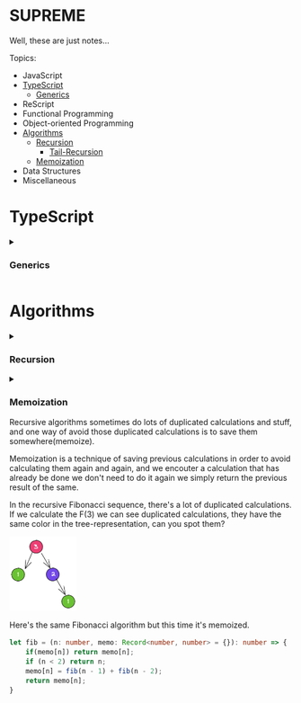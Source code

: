 # SUPREME
Well, these are just notes...


Topics:
- JavaScript
- [TypeScript](#typescript)
    - [Generics](#generics)
- ReScript
- Functional Programming
- Object-oriented Programming
- [Algorithms](#algorithms)
    - [Recursion](#recursion)
        - [Tail-Recursion](#tail-recursion)
    - [Memoization](#memoization)
- Data Structures
- Miscellaneous


# TypeScript

<details>
<summary id="generics">
<h3>Generics</h3>
</summary>

Generics allow us to reuse code that can work with a variety of types

Example: 

Say we have a function that returns the length of a given array:

```typescript
let getLength = (arr: Array<string>) => arr.length;
```

This function can only operate on arrays and only array of strings.
What if we could reuse the same function to get the length of a custom data-structure or a string for say. In this case we would need to write another function for each different data-structure, and that's huh lame.

With generics, we can make the `getLength` function also work with strings or any data-structure as long as they have a `length` property.

```typescript
let getLength = <T extends {length: number}>(data: T) => data.length;

getLength("Hello, world!!"); // TS will infer the type;
getLength<Array<string>>(["Hello", "world!!"]); // 
```

`T` here is a type parameter, just like function parameter but for types, and you can have as many as you want. Whichever is the type of the parameter we pass to the function `getLength`, `T` will hold that information.

Let's push things a bit further, let's create a `reduce` function and make it generic:

```typescript
let reduce = (array: any, callback: any, initialValue: any) => array.reduce(callback, initialValue);
```
Well, the function is already generic and I'm using `any` to make it so, but if we use like this, we lose all typing information and validation. So, lemme fix it.

```typescript
let reduce = <T, I>(
    array: T[], 
    callback: (acc: I, value: T) => I, 
    initialValue: I
) => array.reduce(callback, initialValue);

let sum = reduce([2, 3, 4], (acc, value) => acc + value, 0);
sum // result here has type of number

let hello = reduce(['h', 'e', 'l', 'l', 'o'], (acc, value) => acc + value, '');
hello // hello here has type of string
```

Here I have two type variables `T`and `I` and I could name them whatever I want, they'll hold the type information of my function parameter and could explicitly tell what they are or just let the compiler infer them.


We can also make generic `interfaces` and `classes`, here's how:

```typescript
interface GIdentity {
    <Value>(value: Value): Value
}

let identity = <Input>(a: Input): Input => a;
let identity2: GIdentity = identity;

identity2<string>("3");
```

```typescript
interface GIdentity<Value> {
    (value: Value): Value
}

let identity = <Input>(a: Input): Input => a;
let identity2: GIdentity<number> = identity;

identity2(3);
```

```typescript
class DataBase<T> {
    value: T;
    constructor(value: T) {
        this.value = value
    }
    get(): T {
        return this.value;
    }
}

const db = new DataBase("2");
console.log(db.get());
```

</details>


# Algorithms

<details>
<summary id="recursion">
<h3>Recursion</h3>
</summary>

Recursion is when a function calls itself(as a subroutine) until it can't, uhnnn..
A function to be considered recursive, it needs to follow two properties:

- It has to have a `base case` which will make it stop running infinitely
- It has to have a `recursive case` which will make it call itself until it reaches the `base case`


When we invoke functions, they get added to the Stack and once they're done running, they get removed from it. So if a recursive function doesn't have both properties, it'll be added to the Stack infinitely causing the Stack to overflow.

Here's the most famous recursive example: The Fibonacci sequece
In the Fibonacci sequence each number is the sum of the two preceding ones. Say we want to calculate the Fibonacci of 3:

```
F(3) = F(1) + F(2)
F(1) = 1
F(2) = F(1) + F(0)
F(1) = 1
F(0) = 0
```

However, after reaching thee bottom, we add together every resulting number from the F function, for F(3) it is: 0 + 1 + 2 = 2, so F(3) = 2

Representing this as a tree it would look like this:
<img src="./assets/fibonacci-tree.png" width="120" />

Identifying the properties from a recursive function:
If we look closer, the bottom case will always be 0 or 1, so:

- `base case` identifies as: F(0) = 0 or F(1) = 1
- `recursive case` would then be n > 1: F(n) = F(n - 1) + F(n - 2)

```ts
let fib = (n: number): number => n < 2 ? n : fib(n - 1) + fib(n - 2);
```

Let's make one more recursive function, this time let's reverse an array of strings:

```ts
let str  = ['o', 't', 's', 'u', 'a', 'F'];
let reverse = ([head, ...tail]: string[]): string[] => {
    if(!tail.length) return [head];
    return [...reverse(tail), head];
}
```

Let's analyze the above algorithm and identify the properties of a recursive function:

The way this algorithm works it that:
- It destructures the input array and takes the first element and adds it into a stack.
- Then it calls itself with all the array elements but the first one.

So, our `base case` happens when we call the function with an empty array and the `recursive case` happens when do call the function with an array of elements.

## Tail-Recursion

Tail call is a call performed as the final action of a procedure [source](https://en.wikipedia.org/wiki/Tail_call).
If you take a look at the Fibonacci algorithm, you can see that the `recursive case` happens at the end of the function body:

```ts
let fib = (n: number): number => {
    if (n < 2) return n;
    let result = fib(n - 1) + fib(n - 2);
    // we could still do more stuff here
    return result;
}
```

Not every recursive function is or needs to be tail-recursive, in the example above, we could do more things if we wanted to and then return whatever we wanted to.

</details>

<details>
<summary id="memoization">
<h3>Memoization</h3>

Recursive algorithms sometimes do lots of duplicated calculations and stuff, and one way of avoid those duplicated calculations is to save them somewhere(memoize).

Memoization is a technique of saving previous calculations in order to avoid calculating them again and again, and we encouter a calculation that has already be done we don't need to do it again we simply return the previous result of the same.

In the recursive Fibonacci sequence, there's a lot of duplicated calculations. If we calculate the F(3) we can see duplicated calculations, they have the same color in the tree-representation, can you spot them?

<img src="./assets/fibonacci-tree.png" width="120" />

Here's the same Fibonacci algorithm but this time it's memoized.

```ts
let fib = (n: number, memo: Record<number, number> = {}): number => {
    if(memo[n]) return memo[n];
    if (n < 2) return n;
    memo[n] = fib(n - 1) + fib(n - 2);
    return memo[n];
}
```

</summary>
</details>